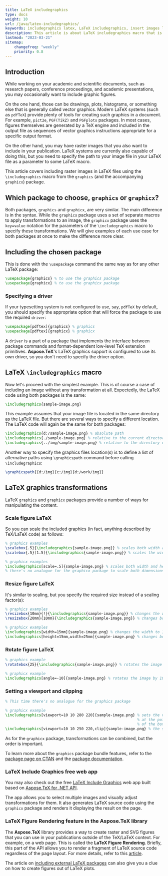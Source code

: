 ```yaml
---
title: LaTeX includegraphics
type: docs
weight: 10
url: /java/latex-includegraphics/
keywords: includegraphics latex, LaTeX includegraphics, insert images latex, latex graphicx, latex insert image, tex figures, draw io latex, latex wrap figure, figure position latex, figure scale latex
description: This article is about LaTeX includegraphics macro that is used to include graphics in LaTeX files. It also covers image transformations, viewport and clipping, as wel as the difference between graphics and graphicx packages.
lastmod: "2023-03-21"
sitemap:
    changefreq: "weekly"
    priority: 0.8
---
```


## **Introduction**

While working on your academic and scientific documents, such as research papers, conference proceedings, and academic presentations, you may occasionally want to include graphic figures.

On the one hand, those can be drawings, plots, histograms, or something else that is generally called vector graphics. Modern LaTeX systems (such as `pdfTeX`) provide plenty of tools for creating such graphics in a document. For example, `pict2e`, `PGF(TikZ)` and `PGFplots` packages. In most cases, figures themselves are generated by a TeX engine and included in the output file as sequences of vector graphics instructions appropriate for a specific output format.

On the other hand, you may have raster images that you also want to include in your publication. LaTeX systems are currently also capable of doing this, but you need to specify the path to your image file in your LaTeX file as a parameter to some LaTeX macro.

This article covers including raster images in LaTeX files using the `\includegraphics` macro from the `graphics` (and the accompanying `graphicx`) package.

## **Which package to choose, `graphics` or `graphicx`?**

Both packages, `graphics` and `graphicx`, are very similar. The main difference is in the syntax. While the `graphics` package uses a set of separate macros to apply transformations to an image, the `graphicx` package uses the `key=value` notation for the parameters of the `\includegraphics` macro to specify these transformations. We will give examples of each use case for both packages at once to make the difference more clear.

## **Including the chosen package**

This is done with the `\usepackage` command the same way as for any other LaTeX package:
```tex
\usepackage{graphics} % to use the graphics package
\usepackage{graphicx} % to use the graphicx package
```

### **Specifying a driver**

If your typesetting system is not configured to use, say, `pdfTeX` by default, you should specify the appropriate option that will force the package to use the required `driver`:
```tex
\usepackage[pdftex]{graphics} % graphics
\usepackage[pdftex]{graphicx} % graphicx
```

A `driver` is a part of a package that implements the interface between package commands and format-dependent low-level TeX extension primitives. **Aspose.TeX**'s LaTeX graphics support is configured to use its own driver, so you don't need to specify the driver option.

## **LaTeX `\includegraphics` macro**

Now let's proceed with the simplest example. This is of course a case of including an image without any transformation at all. Expectedly, the LaTeX code using both packages is the same:
```tex
\includegraphics{sample-image.png}
```

This example assumes that your image file is located in the same directory as the LaTeX file. But there are several ways to specify a different location. The LaTeX code will again be the same for both packages:
```tex
\includegraphics{d:/sample-image.png} % absolute path
\includegraphics{./sample-image.png} % relative to the current directory
\includegraphics{../img/sample-image.png} % relative to the directory containing the current one
```

Another way to specify the graphics files location(s) is to define a list of alternative paths using `\graphicspath` command before calling `\includegraphics`:
```tex
\graphicspath{{d:/img}{c:/img}{d:/work/img}}
```

## **LaTeX graphics transformations**

LaTeX `graphics` and `graphicx` packages provide a number of ways for manipulating the content.

### Scale figure LaTeX

So you can scale the included graphics (in fact, anything described by TeX/LaTeX code) as follows:
```tex
% graphics examples
\scalebox{.5}{\includegraphics{sample-image.png}} % scales both width and height by 0.5
\scalebox{.5}[1.5]{\includegraphics{sample-image.png}} % scales the width and height by 0.5 and 1.5 respectively

% graphicx examples
\includegraphics[scale=.5]{sample-image.png} % scales both width and height by 0.5
% there's no analogue for the graphicx package to scale both dimensions independently
```

### Resize figure LaTeX

It's similar to scaling, but you specify the required size instead of a scaling factor(s):
```tex
% graphics examples
\resizebox{10mm}{!}{\includegraphics{sample-image.png}} % changes the width to 10mm preserving the proprtions
\resizebox{20mm}{10mm}{\includegraphics{sample-image.png}} % changes both width and height independently

% graphicx examples
\includegraphics[width=15mm]{sample-image.png} % changes the width to 15mm preserving the proprtions
\includegraphics[height=15mm,width=25mm]{sample-image.png} % changes both width and height independently
```

### Rotate figure LaTeX

```tex
% graphics example
\rotatebox{25}{\includegraphics{sample-image.png}} % rotates the image by 25 degrees counterclockwise

% graphicx example
\includegraphics[angle=-10]{sample-image.png} % rotates the image by 10 degrees clockwise
```

### Setting a viewport and clipping

```tex
% This time there's no analogue for the graphics package

% graphicx example
\includegraphics[viewport=10 10 280 220]{sample-image.png} % sets the viewport with the lower left corner
                                                           % at the point (10, 10) (coinsides with (0, 0)
                                                           % of the box) and dimensions 280x220pt
\includegraphics[viewport=10 10 250 220,clip]{sample-image.png} % the same, but the image is clipped by the viewport
```

As for the `graphicx` package, transformations can be combined, but the order is important.

To learn more about the `graphics` package bundle features, refer to the [package page on CTAN](https://ctan.org/pkg/graphics) and
the [package documentation](http://mirrors.ctan.org/macros/latex/required/graphics/graphics.pdf).

### **LaTeX Include Graphics free web app**

You may also check out the free [LaTeX Include Graphics](https://products.aspose.app/tex/includegraphics/) web app built based on [Aspose.TeX for .NET API](https://products.aspose.com/tex/net/). 

The app allows you to select multiple images and visually adjust transformations for them. It also generates LaTeX source code using the `graphicx` package and renders it displaying the result on the page.

### **LaTeX Figure Rendering feature in the Aspose.TeX library**

The **Aspose.TeX** library provides a way to create raster and SVG figures that you can use in your publications outside of the TeX/LaTeX context. For example, on a web page. This is called the **LaTeX Figure Rendering**. Briefly, this part of the API allows you to render a fragment of LaTeX source code regardless of the page layout. For more details, refer to this [article](/tex/java/latex-figure-rendering/).

The article on [including external LaTeX packages](/tex/java/external-latex-packages/) can also give you a clue on how to create figures out of LaTeX plots.